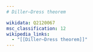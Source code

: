 ```yaml
---
# Diller–Dress theorem

wikidata: Q2120067
msc_classification: 12
wikipedia_links:
  - "[[Diller–Dress theorem]]"
---
```

